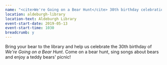 ```yaml
---
name: "<cite>We're Going on a Bear Hunt</cite> 30th birthday celebration"
location: aldeburgh-library
location-text: Aldeburgh Library
event-start-date: 2019-05-13
event-start-time: 1030
breadcrumb: y
---
```


Bring your bear to the library and help us celebrate the 30th birthday of <cite>We're Going on a Bear Hunt</cite>. Come on a bear hunt, sing songs about bears and enjoy a teddy bears' picnic!
